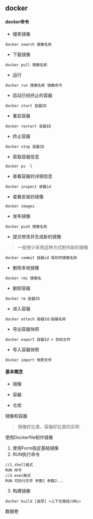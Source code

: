 ## docker
#### docker命令
* 搜索镜像
```
docker search 镜像名称
```
* 下载镜像
```
docker pull 镜像名称
```
* 运行
```
docker run 镜像名称 镜像命令
```
* 启动已经终止的容器
```
docker start 容器ID
```
* 重启容器
```
docker restart 容器ID
```
* 终止容器
```
docker stop 容器ID
```
* 获取容器信息
```
docker ps -l
```
* 查看容器的详细信息
```
docker inspect 容器id
```
* 查看安装的镜像
```
docker images
```
* 发布镜像
```
docker push 镜像名称
```
* 提交修改并生成新的镜像
> 一般很少采用这种方式制作新的镜像
```
docker commit 容器id 保存的镜像名称
```
* 删除本地镜像
```
docker rmi 镜像名
```
* 删除容器
```
docker rm 容器ID
```
* 进入容器
```
docker attach 容器Id/容器名称
```
* 导出容器快照
```
docker export 容器Id > 目标文件
```
* 导入容器快照
```
docker import 快照文件
```

#### 基本概念
* 镜像

* 容器

* 仓库

镜像和容器
> 镜像好比类，容器好比类的实例

使用Dockerfile制作镜像
1. 使用Form指定基础镜像
2. RUN执行命令
```
//1.shell格式
RUN 命令
//2.exec格式
RUN 可执行文件 参数1 参数2...
```
3. 构建镜像
```
docker build [选项] <上下文路径/URL>
```

数据卷